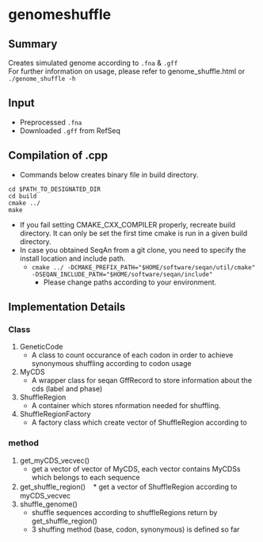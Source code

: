 # genomeshuffle

## Summary
Creates simulated genome according to `.fna` & `.gff`  
For further information on usage, please refer to genome_shuffle.html or `./genome_shuffle -h`

## Input
* Preprocessed `.fna`
* Downloaded `.gff` from RefSeq

## Compilation of .cpp
* Commands below creates binary file in build directory.
```
cd $PATH_TO_DESIGNATED_DIR
cd build
cmake ../ 
make
```
* If you fail setting CMAKE_CXX_COMPILER properly, recreate build directory. It can only be set the first time cmake is run in a given build directory.
* In case you obtained SeqAn from a git clone, you need to specify the install location and include path.
    * `cmake ../ -DCMAKE_PREFIX_PATH="$HOME/software/seqan/util/cmake" -DSEQAN_INCLUDE_PATH="$HOME/software/seqan/include"`
        * Please change paths according to your environment.


## Implementation Details

### Class
1. GeneticCode
    * A class to count occurance of each codon in order to achieve synonymous shuffling according to codon usage
1. MyCDS
    * A wrapper class for seqan GffRecord to store information about the cds (label and phase)
1. ShuffleRegion
    * A container which stores nformation needed for shuffling.
1. ShuffleRegionFactory
    * A factory class which create vector of ShuffleRegion according to 

### method
1. get_myCDS_vecvec()
   * get a vector of vector of MyCDS, each vector contains MyCDSs which belongs to each sequence
1. get_shuffle_region()
    * get a vector of ShuffleRegion according to　myCDS_vecvec
1. shuffle_genome()
    * shuffle sequences according to shuffleRegions return by get_shuffle_region()
    * 3 shuffing method (base, codon, synonymous) is defined so far
